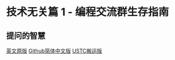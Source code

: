 # 技术无关篇 1 - 编程交流群生存指南

## 提问的智慧
[英文原版](http://www.catb.org/~esr/faqs/smart-questions.html)
[Github简体中文版](https://github.com/ryanhanwu/How-To-Ask-Questions-The-Smart-Way/blob/main/README-zh_CN.md)
[USTC搬运版](https://lug.ustc.edu.cn/wiki/doc/smart-questions/)
